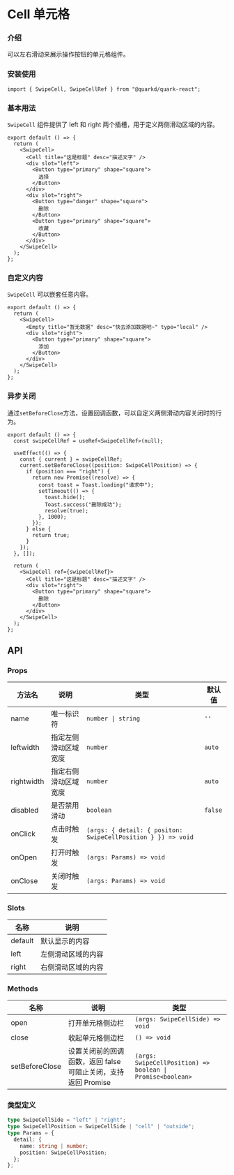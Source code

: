 # Cell 单元格

### 介绍

可以左右滑动来展示操作按钮的单元格组件。

### 安装使用

```tsx
import { SwipeCell, SwipeCellRef } from "@quarkd/quark-react";
```

### 基本用法

`SwipeCell` 组件提供了 left 和 right 两个插槽，用于定义两侧滑动区域的内容。

```tsx
export default () => {
  return (
    <SwipeCell>
      <Cell title="这是标题" desc="描述文字" />
      <div slot="left">
        <Button type="primary" shape="square">
          选择
        </Button>
      </div>
      <div slot="right">
        <Button type="danger" shape="square">
          删除
        </Button>
        <Button type="primary" shape="square">
          收藏
        </Button>
      </div>
    </SwipeCell>
  );
};
```

### 自定义内容

`SwipeCell` 可以嵌套任意内容。

```tsx
export default () => {
  return (
    <SwipeCell>
      <Empty title="暂无数据" desc="快去添加数据吧~" type="local" />
      <div slot="right">
        <Button type="primary" shape="square">
          添加
        </Button>
      </div>
    </SwipeCell>
  );
};
```

### 异步关闭

通过`setBeforeClose`方法，设置回调函数，可以自定义两侧滑动内容关闭时的行为。

```tsx
export default () => {
  const swipeCellRef = useRef<SwipeCellRef>(null);

  useEffect(() => {
    const { current } = swipeCellRef;
    current.setBeforeClose((position: SwipeCellPosition) => {
      if (position === "right") {
        return new Promise((resolve) => {
          const toast = Toast.loading("请求中");
          setTimeout(() => {
            toast.hide();
            Toast.success("删除成功");
            resolve(true);
          }, 1000);
        });
      } else {
        return true;
      }
    });
  }, []);

  return (
    <SwipeCell ref={swipeCellRef}>
      <Cell title="这是标题" desc="描述文字" />
      <div slot="right">
        <Button type="primary" shape="square">
          删除
        </Button>
      </div>
    </SwipeCell>
  );
};
```

## API

### Props

| 方法名     | 说明                 | 类型                                                         | 默认值  |
| ---------- | -------------------- | ------------------------------------------------------------ | ------- |
| name       | 唯一标识符           | `number \| string`                                           | `''`    |
| leftwidth  | 指定左侧滑动区域宽度 | `number`                                                     | `auto`  |
| rightwidth | 指定右侧滑动区域宽度 | `number`                                                     | `auto`  |
| disabled   | 是否禁用滑动         | `boolean `                                                   | `false` |
| onClick    | 点击时触发           | `(args: { detail: { positon: SwipeCellPosition } }) => void` |
| onOpen     | 打开时触发           | `(args: Params) => void`                                     |
| onClose    | 关闭时触发           | `(args: Params) => void`                                     |

### Slots

| 名称    | 说明               |
| ------- | ------------------ |
| default | 默认显示的内容     |
| left    | 左侧滑动区域的内容 |
| right   | 右侧滑动区域的内容 |

### Methods

| 名称           | 说明                                                          | 类型                                                       |
| -------------- | ------------------------------------------------------------- | ---------------------------------------------------------- |
| open           | 打开单元格侧边栏                                              | `(args: SwipeCellSide) => void`                            |
| close          | 收起单元格侧边栏                                              | `() => void`                                               |
| setBeforeClose | 设置关闭前的回调函数，返回 false 可阻止关闭，支持返回 Promise | `(args: SwipeCellPosition) => boolean \| Promise<boolean>` |

### 类型定义

```ts
type SwipeCellSide = "left" | "right";
type SwipeCellPosition = SwipeCellSide | "cell" | "outside";
type Params = {
  detail: {
    name: string | number;
    position: SwipeCellPosition;
  };
};
```
